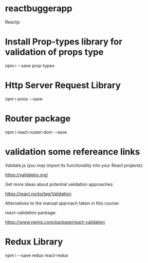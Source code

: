 # reactbuggerapp
Reactjs

# Install Prop-types library for validation of props type

npm i --save prop-types

# Http Server Request Library

npm i axios --save

# Router package

npm i react-router-dom --save

# validation some refereance links

Validate.js (you may import its functionality into your React projects):

 https://validatejs.org/

Get more ideas about potential validation approaches:

 https://react.rocks/tag/Validation

Alternatives to the manual approach taken in this course:

react-validation package: 

https://www.npmjs.com/package/react-validation


# Redux Library

npm i --save redux react-redux